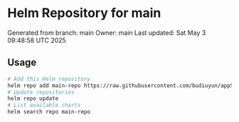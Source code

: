 # Helm Repository for main
Generated from branch: main
Owner: main
Last updated: Sat May  3 09:48:58 UTC 2025

## Usage
```bash
# Add this Helm repository
helm repo add main-repo https://raw.githubusercontent.com/budiuyun/appStore/helm-main/
# Update repositories
helm repo update
# List available charts
helm search repo main-repo
```
